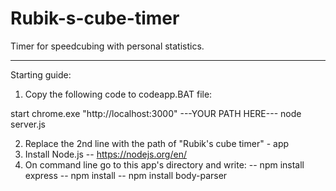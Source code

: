 # Rubik-s-cube-timer
Timer for speedcubing with personal statistics.

-------------------------------------------------

Starting guide:

1. Copy the following code to codeapp.BAT file:

start chrome.exe "http://localhost:3000"
---YOUR PATH HERE---
node server.js

2. Replace the 2nd line with the path of "Rubik's cube timer" - app
3. Install Node.js -- https://nodejs.org/en/
4. On command line go to this app's directory and write:
-- npm install express
-- npm install
-- npm install body-parser
